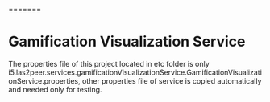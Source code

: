 
=======
# Gamification Visualization Service

The properties file of this project located in etc folder is only i5.las2peer.services.gamificationVisualizationService.GamificationVisualizationService.properties, other properties file of service is copied automatically and needed only for testing.